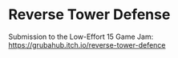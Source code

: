 # Reverse Tower Defense
 
Submission to the Low-Effort 15 Game Jam: https://grubahub.itch.io/reverse-tower-defence
